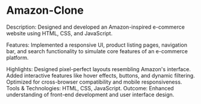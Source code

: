 # Amazon-Clone
Description: Designed and developed an Amazon-inspired e-commerce website using HTML, CSS, and JavaScript.

Features: Implemented a responsive UI, product listing pages, navigation bar, and search functionality to simulate core features of an e-commerce platform.

Highlights:
Designed pixel-perfect layouts resembling Amazon's interface.
Added interactive features like hover effects, buttons, and dynamic filtering.
Optimized for cross-browser compatibility and mobile responsiveness.
Tools & Technologies: HTML, CSS, JavaScript.
Outcome: Enhanced understanding of front-end development and user interface design.
